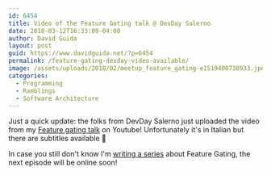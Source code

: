 ```yaml
---
id: 6454
title: Video of the Feature Gating talk @ DevDay Salerno
date: 2018-03-12T16:33:09-04:00
author: David Guida
layout: post
guid: https://www.davidguida.net/?p=6454
permalink: /feature-gating-devday-video-available/
image: /assets/uploads/2018/02/meetup_feature_gating-e1519400738933.jpeg
categories:
  - Programming
  - Ramblings
  - Software Architecture
---
```

Just a quick update: the folks from DevDay Salerno just uploaded the video from my <a href="https://www.davidguida.net/devday-salerno-lets-talk-about-feature-gating/" target="_blank" rel="noopener">Feature gating talk</a> on Youtube! Unfortunately it's in Italian but there are subtitles available 🙂

<span class="embed-youtube" style="text-align:center; display: block;"></span>

In case you still don't know I'm <a href="https://www.davidguida.net/feature-gating-part-1-what-is-it/" target="_blank" rel="noopener">writing a series</a> about Feature Gating, the next episode will be online soon!

<div class="post-details-footer-widgets">
</div>